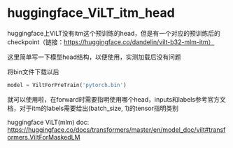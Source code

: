 # huggingface_ViLT_itm_head

huggingface上ViLT没有itm这个预训练的head，但是有一个对应的预训练后的checkpoint（链接：https://huggingface.co/dandelin/vilt-b32-mlm-itm）

这里简单写一下模型head结构，以便使用，实测加载后没有问题

将bin文件下载以后
```python
model = ViltForPreTrain('pytorch.bin')
```

就可以使用啦，在forward时需要指明使用哪个head，inputs和labels参考官方文档，对于itm的labels需要给出(batch_size, 1)的tensor指明类别

huggingface ViLT(mlm) doc: https://huggingface.co/docs/transformers/master/en/model_doc/vilt#transformers.ViltForMaskedLM
